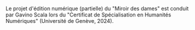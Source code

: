 Le projet d'édition numérique (partielle) du "Miroir des dames" est conduit par Gavino Scala lors du "Certificat de Spécialisation en Humanités Numériques" (Université de Genève, 2024).
